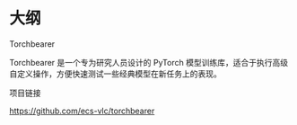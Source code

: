 
# 大纲


Torchbearer

Torchbearer 是一个专为研究人员设计的 PyTorch 模型训练库，适合于执行高级自定义操作，方便快速测试一些经典模型在新任务上的表现。





项目链接

https://github.com/ecs-vlc/torchbearer

